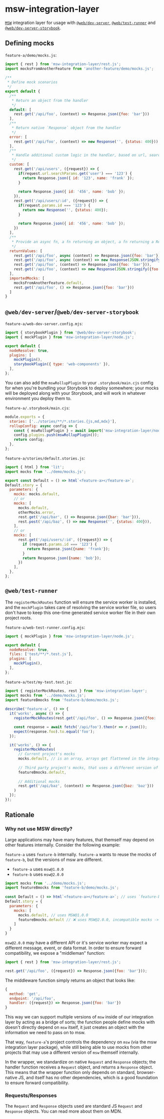 # msw-integration-layer

[`MSW`](https://mswjs.io/) integration layer for usage with [`@web/dev-server`](https://modern-web.dev/docs/dev-server/overview/), [`@web/test-runner`](https://modern-web.dev/docs/test-runner/overview/) and [`@web/dev-server-storybook`](https://modern-web.dev/docs/dev-server/plugins/storybook/#mainjs-and-previewjs).

## Defining mocks

`feature-a/demo/mocks.js`:
```js
import { rest } from 'msw-integration-layer/rest.js';
import mocksFromAnotherFeature from 'another-feature/demo/mocks.js';
 
/**
 * Define mock scenarios
 */
export default {
  /**
   * Return an object from the handler
   */
  default: [
    rest.get('/api/foo', (context) => Response.json({foo: 'bar'}))
  ],
  /**
   * Return native `Response` object from the handler
   */
  error: [
    rest.get('/api/foo', (context) => new Response('', {status: 400}))
  ],
  /**
   * Handle additional custom logic in the handler, based on url, searchparams, whatever
   */
  custom: [
    rest.get('/api/users', ({request}) => {
      if(request.url.searchParams.get('user') === '123') {
        return Response.json({ id: '123', name: 'frank' });
      }
   
      return Response.json({ id: '456', name: 'bob' });
    }),
    rest.get('/api/users/:id', ({request}) => {
      if(request.params.id === '123') {
        return new Response('', {status: 400});
      }
 
      return Response.json({ id: '456', name: 'bob' });
    })
  ],
  /**
   * Provide an async fn, a fn returning an object, a fn returning a Response, or just an object
   */
  returnValues: [
    rest.get('/api/foo', async (context) => Response.json({foo: 'bar'})),
    rest.get('/api/foo', async (context) => new Response(JSON.stringify({foo: 'bar'}), {status: 200})),
    rest.get('/api/foo', (context) => Response.json({foo: 'bar'})),
    rest.get('/api/foo', (context) => new Response(JSON.stringify({foo: 'bar'}), {status: 200})),
  ],
  importedMocks: [
    mocksFromAnotherFeature.default,
    rest.get('/api/foo', () => Response.json({foo: 'bar'}))
  ]
}
```

## `@web/dev-server`/`@web/dev-server-storybook`

`feature-a/web-dev-server.config.mjs`:
```js
import { storybookPlugin } from '@web/dev-server-storybook';
import { mockPlugin } from 'msw-integration-layer/node.js';

export default {
  nodeResolve: true,
  plugins: [
    mockPlugin(),
    storybookPlugin({ type: 'web-components' }),
  ],
};
```

You can also add the `mswRollupPlugin` to your `.storybook/main.cjs` config for when you're bundling your Storybook to deploy somewhere; your mocks will be deployed along with your Storybook, and will work in whatever environment you deploy them to.

`feature-a/.storybook/main.cjs`:
```js
module.exports = {
  stories: ['../stories/**/*.stories.{js,md,mdx}'],
  rollupConfig: async config => {
    const { mswRollupPlugin } = await import('msw-integration-layer/node.js');
    config.plugins.push(mswRollupPlugin());
    return config;
  },
};
```

`feature-a/stories/default.stories.js`:
```js
import { html } from 'lit';
import mocks from '../demo/mocks.js';

export const Default = () => html`<feature-a></feature-a>`;
Default.story = {
  parameters: {
    mocks: mocks.default,
    // or
    mocks: [
      mocks.default,
      otherMocks.error,
      rest.get('/api/bar', () => Response.json({bar: 'bar'})),
      rest.post('/api/baz', () => new Response('', {status: 400})),
    ],
    // or
    mocks: [
      rest.get('/api/users/:id', ({request}) => {
        if (request.params.id === '123') {
          return Response.json({name: 'frank'});
        }
        return Response.json({name: 'bob'});
      })
    ],
  },
};
```

## `@web/test-runner`

The `registerMockRoutes` function will ensure the service worker is installed, and the `mockPlugin` takes care of resolving the service worker file, so users don't have to keep this one-time generated service worker file in their own project roots.

`feature-a/web-test-runner.config.mjs`:
```js
import { mockPlugin } from 'msw-integration-layer/node.js';

export default {
  nodeResolve: true,
  files: ['test/**/*.test.js'],
  plugins: [
    mockPlugin(),
  ],
};
```
`feature-a/test/my-test.test.js`:

```js
import { registerMockRoutes, rest } from 'msw-integration-layer';
import mocks from '../demo/mocks.js';
import featureBmocks from 'feature-b/demo/mocks.js';
 
describe('feature-a', () => {
  it('works', async () => {
    registerMockRoutes(rest.get('/api/foo', () => Response.json({foo: 'foo'})));

    const response = await fetch('/api/foo').then(r => r.json());
    expect(response.foo).to.equal('foo');
  });

  it('works', () => {
    registerMockRoutes(
      // Current project's mocks
      mocks.default, // is an array, arrays get flattened in the integration layer
 
      // Third party project's mocks, that uses a different version of MSW internally
      featureBmocks.default,
 
      // Additional mocks
      rest.get('/api/baz', (context) => Response.json({baz: 'baz'}))
    )
  });
});
```

## Rationale

### Why not use MSW directly?

Large applications may have many features, that themself may depend on other features internally. Consider the following example:

`feature-a` uses `feature-b` internally. `feature-a` wants to reuse the mocks of `feature-b`, but the versions of msw are different.

- `feature-a` uses `msw@1.0.0`
- `feature-b` uses `msw@2.0.0`

```js
import mocks from '../demo/mocks.js';
import featureBmocks from 'feature-b/demo/mocks.js';
 
const Default = () => html`<feature-a></feature-a>`; // uses `feature-b` internally
Default.story = {
  parameters: {
    mocks: [
      mocks.default, // uses MSW@1.0.0
      featureBmocks.default // ❌ uses MSW@2.0.0, incompatible mocks -> MSW@2.0.0 may expect a different service worker, or different API!
    ]
  }
}
```

`msw@2.0.0` may have a different API or it's service worker may expect a different message, event, or data format. In order to ensure forward compatibility, we expose a "middleman" function:

```js
import { rest } from 'msw-integration-layer/rest.js';

rest.get('/api/foo', ({request}) => Response.json({foo: 'bar'}));
```

The middleware function simply returns an object that looks like:

```js
{
  method: 'get',
  endpoint: '/api/foo',
  handler: ({request}) => Response.json({foo: 'bar'})
}
```

This way we can support multiple versions of `msw` inside of our integration layer by acting as a bridge of sorts; the function people define mocks with doesn't directly depend on `msw` itself, it just creates an object with the information we need to pass on to msw.

That way, `feature-a`'s project controls the dependency on `msw` (via the msw integration layer package), while still being able to use mocks from other projects that may use a different version of `msw` themself internally.

In the wrapper, we standardize on native `Request` and `Response` objects; the handler function receives a `Request` object, and returns a `Response` object. This means that the wrapper function only depends on standard, browser-native JS, and itself has no other dependencies, which is a good foundation to ensure forward compatibility.

### Requests/Responses

The `Request` and `Response` objects used are standard JS `Request` and `Response` objects. You can read more about them on MDN.
